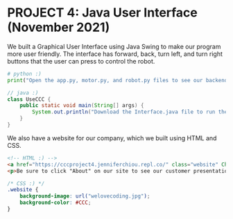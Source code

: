 # PROJECT 4: Java User Interface (November 2021)
We built a Graphical User Interface using Java Swing to make our program more user friendly. The interface has forward, back, turn left, and turn right buttons that the user can press to control the robot.

```python
# python :)
print("Open the app.py, motor.py, and robot.py files to see our backend code!")
```

```java
// java :)
class UseCCC {
    public static void main(String[] args) {
        System.out.println("Download the Interface.java file to run the code!");
    }
}
```

We also have a website for our company, which we built using HTML and CSS.

```html
<!-- HTML :) -->
<a href="https://cccproject4.jenniferchiou.repl.co/" class="website" Check it out here!</a>
<p>Be sure to click "About" on our site to see our customer presentation!</p>
```

```css
/* CSS :) */
.website {
    background-image: url("welovecoding.jpg");
    background-color: #CCC;
}
```

